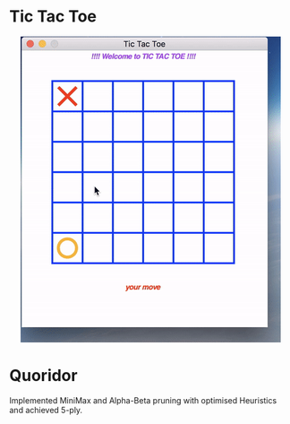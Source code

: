 # Tic Tac Toe
<p align="center">
  <img src="GIFs/Tic_Tac_Toe.gif">
</p>

# Quoridor
Implemented MiniMax and Alpha-Beta pruning with optimised Heuristics and achieved 5-ply.
